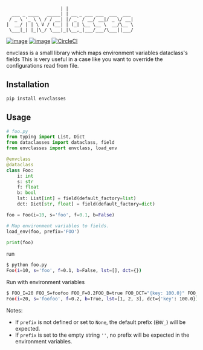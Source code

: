 ```
                    | |
  ___ _ ____   _____| | __ _ ___ ___  ___  ___
 / _ \ '_ \ \ / / __| |/ _` / __/ __|/ _ \/ __|
|  __/ | | \ V / (__| | (_| \__ \__ \  __/\__ \
 \___|_| |_|\_/ \___|_|\__,_|___/___/\___||___/

```

[![image](https://img.shields.io/pypi/v/envclasses.svg)](https://pypi.org/project/envclasses/)
[![image](https://img.shields.io/pypi/pyversions/envclasses.svg)](https://pypi.org/project/envclasses/)
[![CircleCI](https://circleci.com/gh/yukinarit/envclasses.svg?style=svg)](https://circleci.com/gh/yukinarit/envclasses)

envclass is a small library which maps environment variables dataclass's fields
This is very useful in a case like you want to override the configurations read
from file.


## Installation

```bash
pip install envclasses
```


## Usage

```python
# foo.py
from typing import List, Dict
from dataclasses import dataclass, field
from envclasses import envclass, load_env

@envclass
@dataclass
class Foo:
    i: int
    s: str
    f: float
    b: bool
    lst: List[int] = field(default_factory=list)
    dct: Dict[str, float] = field(default_factory=dict)

foo = Foo(i=10, s='foo', f=0.1, b=False)

# Map environment variables to fields.
load_env(foo, prefix='FOO')

print(foo)
```

run

```bash
$ python foo.py
Foo(i=10, s='foo', f=0.1, b=False, lst=[], dct={})
```

Run with environment variables

```bash
$ FOO_I=20 FOO_S=foofoo FOO_F=0.2FOO_B=true FOO_DCT="{key: 100.0}" FOO_LST="[1, 2, 3]" python foo.py
Foo(i=20, s='foofoo', f=0.2, b=True, lst=[1, 2, 3], dct={'key': 100.0})
```

Notes:
- If `prefix` is not defined or set to `None`, the default prefix (`ENV_`) will be expected.
- If `prefix` is set to the empty string `''`, no prefix will be expected in the environment variables.
